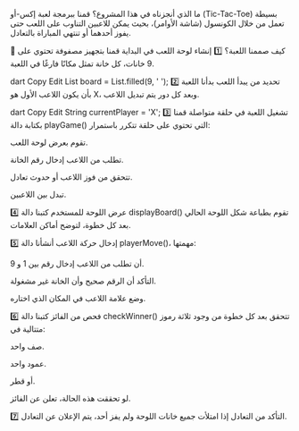 ما الذي أنجزناه في هذا المشروع؟
قمنا ببرمجة لعبة إكس-أو (Tic-Tac-Toe) بسيطة تعمل من خلال الكونسول (شاشة الأوامر)، بحيث يمكن للاعبين التناوب على اللعب حتى يفوز أحدهما أو تنتهي المباراة بالتعادل.

📌 كيف صممنا اللعبة؟
1️⃣ إنشاء لوحة اللعب
في البداية قمنا بتجهيز مصفوفة تحتوي على 9 خانات، كل خانة تمثل مكانًا فارغًا في اللعبة.

dart
Copy
Edit
List<String> board = List.filled(9, ' ');
2️⃣ تحديد من يبدأ اللعب
بدأنا اللعبة بأن يكون اللاعب الأول هو X، وبعد كل دور يتم تبديل اللاعب.

dart
Copy
Edit
String currentPlayer = 'X';
3️⃣ تشغيل اللعبة في حلقة متواصلة
قمنا بكتابة دالة playGame() التي تحتوي على حلقة تتكرر باستمرار:

تقوم بعرض لوحة اللعب.

تطلب من اللاعب إدخال رقم الخانة.

تتحقق من فوز اللاعب أو حدوث تعادل.

تبدل بين اللاعبين.

4️⃣ عرض اللوحة للمستخدم
كتبنا دالة displayBoard() تقوم بطباعة شكل اللوحة الحالي بعد كل خطوة، لتوضح أماكن العلامات.

5️⃣ إدخال حركة اللاعب
أنشأنا دالة playerMove()، مهمتها:

أن تطلب من اللاعب إدخال رقم بين 1 و 9.

التأكد أن الرقم صحيح وأن الخانة غير مشغولة.

وضع علامة اللاعب في المكان الذي اختاره.

6️⃣ فحص من الفائز
كتبنا دالة checkWinner() تتحقق بعد كل خطوة من وجود ثلاثة رموز متتالية في:

صف واحد.

عمود واحد.

أو قطر.

لو تحققت هذه الحالة، تعلن عن الفائز.

7️⃣ التأكد من التعادل
إذا امتلأت جميع خانات اللوحة ولم يفز أحد، يتم الإعلان عن التعادل.

